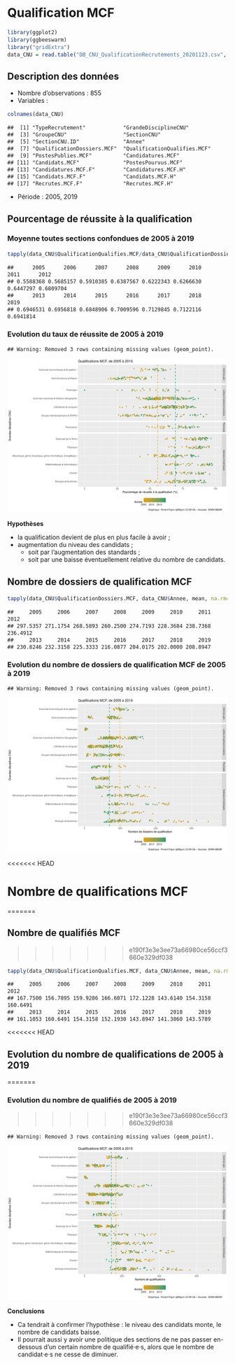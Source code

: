 Qualification MCF
================

``` r
library(ggplot2)
library(ggbeeswarm)
library("gridExtra")
data_CNU = read.table("DB_CNU_QualificationRecrutements_20201123.csv", h=T, sep=";")
```

## Description des données

  - Nombre d’observations : 855
  - Variables :

<!-- end list -->

``` r
colnames(data_CNU)
```

    ##  [1] "TypeRecrutement"            "GrandeDisciplineCNU"       
    ##  [3] "GroupeCNU"                  "SectionCNU"                
    ##  [5] "SectionCNU.ID"              "Annee"                     
    ##  [7] "QualificationDossiers.MCF"  "QualificationQualifies.MCF"
    ##  [9] "PostesPublies.MCF"          "Candidatures.MCF"          
    ## [11] "Candidats.MCF"              "PostesPourvus.MCF"         
    ## [13] "Candidatures.MCF.F"         "Candidatures.MCF.H"        
    ## [15] "Candidats.MCF.F"            "Candidats.MCF.H"           
    ## [17] "Recrutes.MCF.F"             "Recrutes.MCF.H"

  - Période : 2005, 2019

## Pourcentage de réussite à la qualification

### Moyenne toutes sections confondues de 2005 à 2019

``` r
tapply(data_CNU$QualificationQualifies.MCF/data_CNU$QualificationDossiers.MCF, data_CNU$Annee, mean, na.rm=T)
```

    ##      2005      2006      2007      2008      2009      2010      2011      2012 
    ## 0.5588368 0.5685157 0.5910385 0.6387567 0.6222343 0.6266630 0.6447297 0.6809704 
    ##      2013      2014      2015      2016      2017      2018      2019 
    ## 0.6946531 0.6956818 0.6848906 0.7009596 0.7129845 0.7122116 0.6941814

### Evolution du taux de réussite de 2005 à 2019

    ## Warning: Removed 3 rows containing missing values (geom_point).

![](QualificationMCF_files/figure-gfm/ReussiteQualificationMCF-1.png)<!-- -->

**Hypothèses**

  - la qualification devient de plus en plus facile à avoir ;
  - augmentation du niveau des candidats ;
      - soit par l’augmentation des standards ;
      - soit par une baisse éventuellement relative du nombre de
        candidats.

## Nombre de dossiers de qualification MCF

``` r
tapply(data_CNU$QualificationDossiers.MCF, data_CNU$Annee, mean, na.rm=T)
```

    ##     2005     2006     2007     2008     2009     2010     2011     2012 
    ## 297.5357 271.1754 268.5893 260.2500 274.7193 228.3684 238.7368 236.4912 
    ##     2013     2014     2015     2016     2017     2018     2019 
    ## 230.8246 232.3158 225.3333 216.0877 204.0175 202.0000 208.8947

### Evolution du nombre de dossiers de qualification MCF de 2005 à 2019

    ## Warning: Removed 3 rows containing missing values (geom_point).

![](QualificationMCF_files/figure-gfm/DossiersQualificationMCF-1.png)<!-- -->

<<<<<<< HEAD
# Nombre de qualifications MCF
=======
## Nombre de qualifiés MCF
>>>>>>> e190f3e3e3ee73a66980ce56ccf3660e329df038

``` r
tapply(data_CNU$QualificationQualifies.MCF, data_CNU$Annee, mean, na.rm=T)
```

    ##     2005     2006     2007     2008     2009     2010     2011     2012 
    ## 167.7500 156.7895 159.9286 166.6071 172.1228 143.6140 154.3158 160.6491 
    ##     2013     2014     2015     2016     2017     2018     2019 
    ## 161.1053 160.6491 154.3158 152.1930 143.8947 141.3860 143.5789

<<<<<<< HEAD
## Evolution du nombre de qualifications de 2005 à 2019
=======
### Evolution du nombre de qualifiés de 2005 à 2019
>>>>>>> e190f3e3e3ee73a66980ce56ccf3660e329df038

    ## Warning: Removed 3 rows containing missing values (geom_point).

![](QualificationMCF_files/figure-gfm/QualificationsMCF-1.png)<!-- -->

**Conclusions**

  - Ca tendrait à confirmer l’hypothèse : le niveau des candidats monte,
    le nombre de candidats baisse.
  - Il pourrait aussi y avoir une politique des sections de ne pas
    passer en-dessous d’un certain nombre de qualifié·e·s, alors que le
    nombre de candidat·e·s ne cesse de diminuer.
